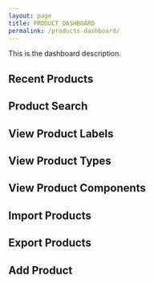 ```yaml
---
layout: page
title: PRODUCT DASHBOARD
permalink: /products-dashboard/
---
```


This is the dashboard description.

## Recent Products

## Product Search

## View Product Labels

## View Product Types

## View Product Components

## Import Products

## Export Products

## Add Product

